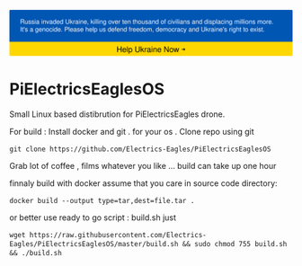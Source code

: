 [![SWUbanner](https://raw.githubusercontent.com/vshymanskyy/StandWithUkraine/main/banner2-direct.svg)](https://vshymanskyy.github.io/StandWithUkraine)
# PiElectricsEaglesOS
Small Linux based distibrution for PiElectricsEagles drone.

For build : 
Install docker and git . for your os .
Clone repo using git 
```
git clone https://github.com/Electrics-Eagles/PiElectricsEaglesOS
```
Grab lot of coffee , films whatever you like ... build can take up one hour

finnaly build with docker assume that you care in source code directory:
```
docker build --output type=tar,dest=file.tar .
```
or better use ready to go script : build.sh
just 
```
wget https://raw.githubusercontent.com/Electrics-Eagles/PiElectricsEaglesOS/master/build.sh && sudo chmod 755 build.sh && ./build.sh
```

